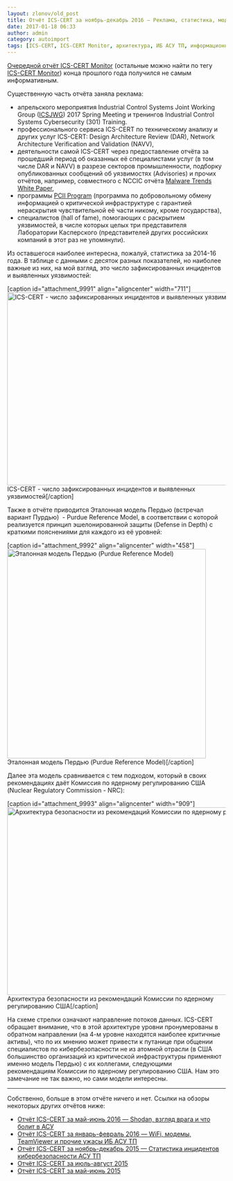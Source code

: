 ```yaml
---
layout: zlonov/old_post
title: Отчёт ICS-CERT за ноябрь-декабрь 2016 — Реклама, статистика, модель Пердью и архитектура от NRC
date: 2017-01-18 06:33
author: admin
category: autoimport
tags: [ICS-CERT, ICS-CERT Monitor, архитектура, ИБ АСУ ТП, информационная безопасность, модель Пердью, статистика]
---
```

<a href="https://ics-cert.us-cert.gov/sites/default/files/Monitors/ICS-CERT_Monitor_Nov-Dec2016_S508C.pdf">Очередной отчёт ICS-CERT Monitor</a> (остальные можно найти по тегу <a href="https://zlonov.ru/tag/ics-cert-monitor/">ICS-CERT Monitor</a>) конца прошлого года получился не самым информативным.

Существенную часть отчёта заняла реклама:

<ul>
    <li>апрельского мероприятия Industrial Control Systems Joint Working Group (<a href="https://ics-cert.us-cert.gov/Industrial-Control-Systems-Joint-Working-Group-ICSJWG">ICSJWG</a>) 2017 Spring Meeting и тренингов Industrial Control Systems Cybersecurity (301) Training.</li>
    <li>профессионального сервиса ICS-CERT по техническому анализу и других услуг ICS-CERT: Design Architecture Review (DAR), Network Architecture Verification and Validation (NAVV),</li>
    <li>деятельности самой ICS-CERT через предоставление отчёта за прошедший период об оказанных её специалистами услуг (в том числе DAR и NAVV) в разрезе секторов промышленности, подборку опубликованных сообщений об уязвимостях (Advisories) и прочих отчётов, например, совместного с NCCIC отчёта <a href="https://ics-cert.us-cert.gov/sites/default/files/documents/NCCIC_ICS-CERT_AAL_Malware_Trends_Paper_S508C.pdf">Malware Trends White Paper</a>,</li>
    <li>программы <a href="https://www.dhs.gov/pcii-program">PCII Program</a> (программа по добровольному обмену информацией о критической инфраструктуре с гарантией нераскрытия чувствительной её части никому, кроме государства),</li>
    <li>специалистов (hall of fame), помогающих с раскрытием уязвимостей, в числе которых целых три представителя Лаборатории Касперского (представителей других российских компаний в этот раз не упомянули).</li>
</ul>

Из оставшегося наиболее интересна, пожалуй, статистика за 2014-16 года. В таблице с данными с десяток разных показателей, но наиболее важные из них, на мой взгляд, это число зафиксированных инцидентов и выявленных уязвимостей:

[caption id="attachment_9991" align="aligncenter" width="711"]<a href="/assets/uploads/ICS-CERT-число-зафиксированных-инцидентов-и-выявленных-уязвимостей.jpg"><img class="size-full wp-image-9991" src="/assets/uploads/ICS-CERT-число-зафиксированных-инцидентов-и-выявленных-уязвимостей.jpg" alt="ICS-CERT - число зафиксированных инцидентов и выявленных уязвимостей" width="711" height="445" /></a> ICS-CERT - число зафиксированных инцидентов и выявленных уязвимостей[/caption]

Также в отчёте приводится Эталонная модель Пердью (встречал вариант Пурдью)  - Purdue Reference Model, в соответствии с которой реализуется принцип эшелонированной защиты (Defense in Depth) с краткими пояснениями для каждого из её уровней:

[caption id="attachment_9992" align="aligncenter" width="458"]<a href="/assets/uploads/Эталонная-модель-Пердью-Purdue-Reference-Model.jpg"><img class="size-full wp-image-9992" src="/assets/uploads/Эталонная-модель-Пердью-Purdue-Reference-Model.jpg" alt="Эталонная модель Пердью (Purdue Reference Model)" width="458" height="483" /></a> Эталонная модель Пердью (Purdue Reference Model)[/caption]

Далее эта модель сравнивается с тем подходом, который в своих рекомендациях даёт Комиссия по ядерному регулированию США (Nuclear Regulatory Commission - NRC):

[caption id="attachment_9993" align="aligncenter" width="909"]<a href="/assets/uploads/Архитектура-безопасности-из-рекомендаций-Комиссии-по-ядерному-регулированию-США.jpg"><img class="size-full wp-image-9993" src="/assets/uploads/Архитектура-безопасности-из-рекомендаций-Комиссии-по-ядерному-регулированию-США.jpg" alt="Архитектура безопасности из рекомендаций Комиссии по ядерному регулированию США" width="909" height="433" /></a> Архитектура безопасности из рекомендаций Комиссии по ядерному регулированию США[/caption]

На схеме стрелки означают направление потоков данных. ICS-CERT обращает внимание, что в этой архитектуре уровни пронумерованы в обратном направлении (на 4-м уровне находятся наиболее критичные активы), что по их мнению может привести к путанице при общении специалистов по кибербезопасности не из атомной отрасли (в США большинство организаций из критической инфраструктуры применяют именно модель Пердью) с их коллегами, следующими рекомендациям Комиссии по ядерному регулированию США. Нам это замечание не так важно, но сами модели интересны.

<hr />

Собственно, больше в этом отчёте ничего и нет. Ссылки на обзоры некоторых других отчётов ниже:

<ul>
    <li><a href="https://zlonov.ru/2016/07/ics-mm201606/">Отчёт ICS-CERT за май-июнь 2016 — Shodan, взгляд врага и что болит в АСУ</a></li>
    <li><a href="https://zlonov.ru/2016/04/ics-security-horrors/">Отчёт ICS-CERT за январь-февраль 2016 — WiFi, модемы, TeamViewer и прочие ужасы ИБ АСУ ТП</a></li>
    <li><a href="https://zlonov.ru/2016/07/incidents/">Отчёт ICS-CERT за ноябрь-декабрь 2015 — Статистика инцидентов кибербезопасности АСУ ТП</a></li>
    <li><a href="https://zlonov.ru/2015/09/ics-mm201508/">Отчёт ICS-CERT за июль-август 2015</a></li>
    <li><a href="https://zlonov.ru/2015/07/ics-mm201506/">Отчёт ICS-CERT за май-июнь 2015</a></li>
</ul>
